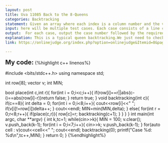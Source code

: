 ```yaml
---
layout: post
title: Uva 11085 Back to the 8-Queens
categories: Backtracking
statement: Given an array where each index is a column number and the values in the cell is the row for the queen in that column, print the minimum number of steps(changes of rows) to make the queens positions viable(none of them threaten each other);
input: here will be multiple test cases. Each case consists of a line containing 8 integers. All these integerswill be in the range [1, 8]. Thei-th integer indicates the row position of a queen in thei-th column.
output:  For each case, output the case number followed by the required output.Constraints :Total number of test cases will be less than 1000.
explanation: This is a typical queen backtracking.We just need to check all the possible cases and get the minimum delta(difference of postions between the input and the correct postioning), and we do that by exploring each row in each column, if the position chosen is viable(no threatening queens) then we just put the queen there and go to the next column and to the same thing(iterate over all rows and check if the position is good) if it's not backtrack and go the next row in the previous loop, if the last column was achieved, check the positions.
link: https://onlinejudge.org/index.php?option=onlinejudge&Itemid=8&page=show_problem&problem=2026

---
```


  <span style='font-size:20px;font-weight:bold'>My code:</span>
{%highlight c++ linenos%}

 #include <bits/stdc++.h>
using namespace std;

int row[8];
vector<int> v;
int MIN;

bool place(int c,int r){
	for(int i = 0;i<c;i++){
		if(row[i]==r||abs(c-i)==abs(row[i]-r))return false;
		}
	return true;
	}
void backtracking(int c){
	if(c==8){
		int delta = 0;
		for(int i = 0;i<8;i++){
			cout<<row[i]<<" ";
			if(v[i]!=row[i])delta++;
			}
			cout<<endl;
			MIN=min(MIN,delta);
		}
	else{
		for(int r = 0;r<8;r++){
			if(place(c,r)){
				row[c]=r;
				backtracking(c+1);
				}
			}
		}
	}
int main(int argc, char **argv)
{
	int k,tc=1;
	while(cin>>k){
		MIN = 100;
        v.clear();
		v.push_back(k-1);
		for(int i = 0;i<7;i++){
			cin>>k;
			v.push_back(k-1);
			}
			for(auto cell : v)cout<<cell<<" ";
			cout<<endl;
		backtracking(0);
		printf("Case %d: %d\n",tc++,MIN);
		}
	return 0;
}
{%endhighlight%}